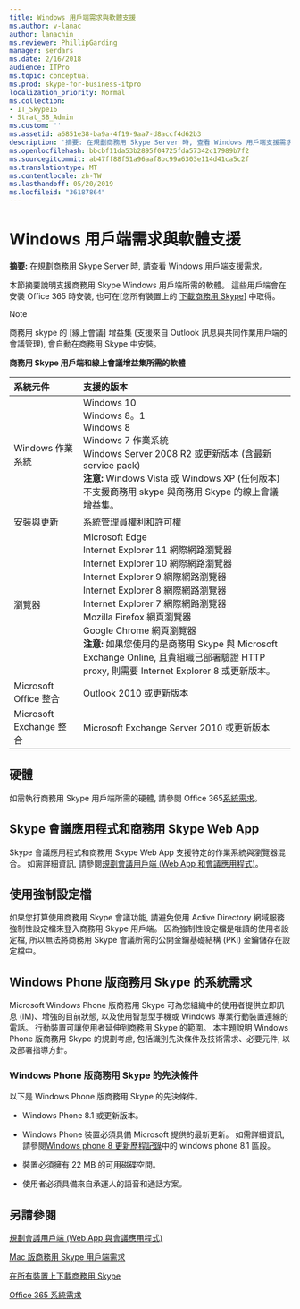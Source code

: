 ```yaml
---
title: Windows 用戶端需求與軟體支援
ms.author: v-lanac
author: lanachin
ms.reviewer: PhillipGarding
manager: serdars
ms.date: 2/16/2018
audience: ITPro
ms.topic: conceptual
ms.prod: skype-for-business-itpro
localization_priority: Normal
ms.collection:
- IT_Skype16
- Strat_SB_Admin
ms.custom: ''
ms.assetid: a6851e38-ba9a-4f19-9aa7-d8accf4d62b3
description: '摘要: 在規劃商務用 Skype Server 時, 查看 Windows 用戶端支援需求。'
ms.openlocfilehash: bbcbf11da53b2895f04725fda57342c17989b7f2
ms.sourcegitcommit: ab47ff88f51a96aaf8bc99a6303e114d41ca5c2f
ms.translationtype: MT
ms.contentlocale: zh-TW
ms.lasthandoff: 05/20/2019
ms.locfileid: "36187864"
---
```

# <a name="windows-client-requirements-and-software-support"></a>Windows 用戶端需求與軟體支援
 
**摘要:** 在規劃商務用 Skype Server 時, 請查看 Windows 用戶端支援需求。
  
本節摘要說明支援商務用 Skype Windows 用戶端所需的軟體。  這些用戶端會在安裝 Office 365 時安裝, 也可在[您所有裝置上的 [下載商務用 Skype](https://products.office.com/en-us/skype-for-business/download-app?tab=tabs-3)] 中取得。
  
> [!NOTE]
> 商務用 skype 的 [線上會議] 增益集 (支援來自 Outlook 訊息與共同作業用戶端的會議管理), 會自動在商務用 Skype 中安裝。 
  
**商務用 Skype 用戶端和線上會議增益集所需的軟體**

|**系統元件**|**支援的版本**|
|:-----|:-----|
|Windows 作業系統  <br/> |Windows 10  <br/> Windows 8。1  <br/> Windows 8  <br/> Windows 7 作業系統  <br/> Windows Server 2008 R2 或更新版本 (含最新 service pack)  <br/> **注意:** Windows Vista 或 Windows XP (任何版本) 不支援商務用 skype 與商務用 Skype 的線上會議增益集。 <br/> |
|安裝與更新  <br/> |系統管理員權利和許可權  <br/> |
|瀏覽器  <br/> |Microsoft Edge  <br/> Internet Explorer 11 網際網路瀏覽器  <br/>  Internet Explorer 10 網際網路瀏覽器 <br/> Internet Explorer 9 網際網路瀏覽器  <br/> Internet Explorer 8 網際網路瀏覽器  <br/> Internet Explorer 7 網際網路瀏覽器  <br/> Mozilla Firefox 網頁瀏覽器  <br/>  Google Chrome 網頁瀏覽器  <br/>**注意:** 如果您使用的是商務用 Skype 與 Microsoft Exchange Online, 且貴組織已部署驗證 HTTP proxy, 則需要 Internet Explorer 8 或更新版本。           |
|Microsoft Office 整合  <br/> | Outlook 2010 或更新版本 |
|Microsoft Exchange 整合  <br/> | Microsoft Exchange Server 2010 或更新版本  | 
   
## <a name="hardware"></a>硬體

如需執行商務用 Skype 用戶端所需的硬體, 請參閱 Office 365[系統需求](https://products.office.com/en-us/office-system-requirements)。
  
## <a name="skype-meetings-app-and-skype-for-business-web-app"></a>Skype 會議應用程式和商務用 Skype Web App 

Skype 會議應用程式和商務用 Skype Web App 支援特定的作業系統與瀏覽器混合。 如需詳細資訊, 請參閱[規劃會議用戶端 (Web App 和會議應用程式)](meetings-clients.md)。 
  
## <a name="using-mandatory-profiles"></a>使用強制設定檔

如果您打算使用商務用 Skype 會議功能, 請避免使用 Active Directory 網域服務強制性設定檔來登入商務用 Skype 用戶端。 因為強制性設定檔是唯讀的使用者設定檔, 所以無法將商務用 Skype 會議所需的公開金鑰基礎結構 (PKI) 金鑰儲存在設定檔中。 
  
## <a name="system-requirements-for-skype-for-business-for-windows-phone"></a>Windows Phone 版商務用 Skype 的系統需求
 
 
Microsoft Windows Phone 版商務用 Skype 可為您組織中的使用者提供立即訊息 (IM)、增強的目前狀態, 以及使用智慧型手機或 Windows 專業行動裝置連線的電話。 行動裝置可讓使用者延伸到商務用 Skype 的範圍。 本主題說明 Windows Phone 版商務用 Skype 的規劃考慮, 包括識別先決條件及技術需求、必要元件, 以及部署指導方針。
  
### <a name="skype-for-business-for-windows-phone-prerequisites"></a>Windows Phone 版商務用 Skype 的先決條件

以下是 Windows Phone 版商務用 Skype 的先決條件。
  
- Windows Phone 8.1 或更新版本。
    
- Windows Phone 裝置必須具備 Microsoft 提供的最新更新。 如需詳細資訊, 請參閱[Windows phone 8 更新歷程記錄](https://go.microsoft.com/fwlink/p/?LinkID=281961)中的 windows phone 8.1 區段。
    
- 裝置必須擁有 22 MB 的可用磁碟空間。
    
- 使用者必須具備來自承運人的語音和通話方案。


## <a name="see-also"></a>另請參閱

[規劃會議用戶端 (Web App 與會議應用程式)](meetings-clients.md)
  
[Mac 版商務用 Skype 用戶端需求](mac-requirements.md)

[在所有裝置上下載商務用 Skype](https://products.office.com/en-us/skype-for-business/download-app?tab=tabs-3)
  
[Office 365 系統需求](https://products.office.com/en-us/office-system-requirements)
